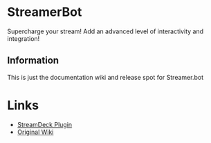 # StreamerBot
Supercharge your stream! Add an advanced level of interactivity and integration!

## Information
This is just the documentation wiki and release spot for Streamer.bot

# Links
* [StreamDeck Plugin](https://github.com/nate1280/streamdeck-Streamer.bot)
* [Original Wiki](https://github.com/nate1280/ChannelPointsHandler)
